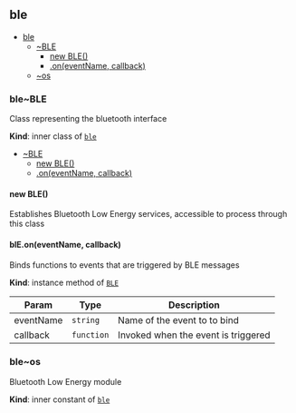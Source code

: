<a name="module_ble"></a>

## ble

* [ble](#module_ble)
    * [~BLE](#module_ble..BLE)
        * [new BLE()](#new_module_ble..BLE_new)
        * [.on(eventName, callback)](#module_ble..BLE+on)
    * [~os](#module_ble..os)

<a name="module_ble..BLE"></a>

### ble~BLE
Class representing the bluetooth interface

**Kind**: inner class of [<code>ble</code>](#module_ble)  

* [~BLE](#module_ble..BLE)
    * [new BLE()](#new_module_ble..BLE_new)
    * [.on(eventName, callback)](#module_ble..BLE+on)

<a name="new_module_ble..BLE_new"></a>

#### new BLE()
Establishes Bluetooth Low Energy services, accessible to process through this class

<a name="module_ble..BLE+on"></a>

#### blE.on(eventName, callback)
Binds functions to events that are triggered by BLE messages

**Kind**: instance method of [<code>BLE</code>](#module_ble..BLE)  

| Param | Type | Description |
| --- | --- | --- |
| eventName | <code>string</code> | Name of the event to to bind |
| callback | <code>function</code> | Invoked when the event is triggered |

<a name="module_ble..os"></a>

### ble~os
Bluetooth Low Energy module

**Kind**: inner constant of [<code>ble</code>](#module_ble)  
